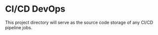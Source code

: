 # CI/CD DevOps

This project directory will serve as the source code storage of any CI/CD pipeline jobs.